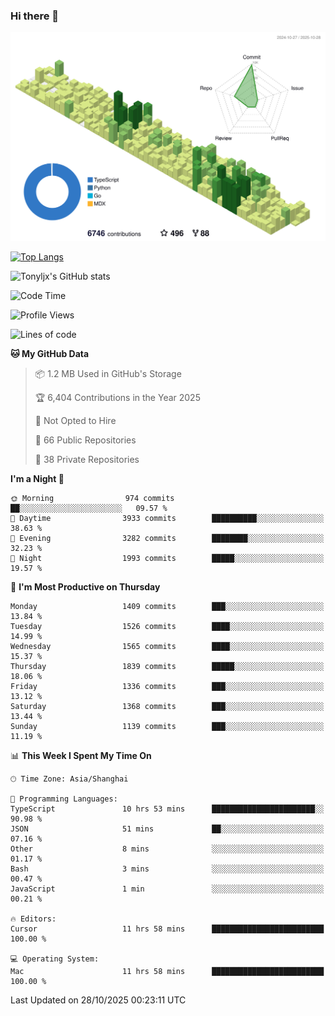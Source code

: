 ### Hi there 👋

![](./profile-3d-contrib/profile-green-animate.svg)

 

[![Top Langs](https://github-readme-stats.vercel.app/api/top-langs/?username=tonyljx)](https://github.com/anuraghazra/github-readme-stats)

![Tonyljx's GitHub stats](https://github-readme-stats.vercel.app/api?username=tonyljx&theme=default&show_icons=true)

 

<!--START_SECTION:waka-->
![Code Time](http://img.shields.io/badge/Code%20Time-1%2C498%20hrs%2023%20mins-blue)

![Profile Views](http://img.shields.io/badge/Profile%20Views-0-blue)

![Lines of code](https://img.shields.io/badge/From%20Hello%20World%20I%27ve%20Written-3.8%20million%20lines%20of%20code-blue)

**🐱 My GitHub Data** 

> 📦 1.2 MB Used in GitHub's Storage 
 > 
> 🏆 6,404 Contributions in the Year 2025
 > 
> 🚫 Not Opted to Hire
 > 
> 📜 66 Public Repositories 
 > 
> 🔑 38 Private Repositories 
 > 
**I'm a Night 🦉** 

```text
🌞 Morning                974 commits         ██░░░░░░░░░░░░░░░░░░░░░░░   09.57 % 
🌆 Daytime                3933 commits        ██████████░░░░░░░░░░░░░░░   38.63 % 
🌃 Evening                3282 commits        ████████░░░░░░░░░░░░░░░░░   32.23 % 
🌙 Night                  1993 commits        █████░░░░░░░░░░░░░░░░░░░░   19.57 % 
```
📅 **I'm Most Productive on Thursday** 

```text
Monday                   1409 commits        ███░░░░░░░░░░░░░░░░░░░░░░   13.84 % 
Tuesday                  1526 commits        ████░░░░░░░░░░░░░░░░░░░░░   14.99 % 
Wednesday                1565 commits        ████░░░░░░░░░░░░░░░░░░░░░   15.37 % 
Thursday                 1839 commits        █████░░░░░░░░░░░░░░░░░░░░   18.06 % 
Friday                   1336 commits        ███░░░░░░░░░░░░░░░░░░░░░░   13.12 % 
Saturday                 1368 commits        ███░░░░░░░░░░░░░░░░░░░░░░   13.44 % 
Sunday                   1139 commits        ███░░░░░░░░░░░░░░░░░░░░░░   11.19 % 
```


📊 **This Week I Spent My Time On** 

```text
🕑︎ Time Zone: Asia/Shanghai

💬 Programming Languages: 
TypeScript               10 hrs 53 mins      ███████████████████████░░   90.98 % 
JSON                     51 mins             ██░░░░░░░░░░░░░░░░░░░░░░░   07.16 % 
Other                    8 mins              ░░░░░░░░░░░░░░░░░░░░░░░░░   01.17 % 
Bash                     3 mins              ░░░░░░░░░░░░░░░░░░░░░░░░░   00.47 % 
JavaScript               1 min               ░░░░░░░░░░░░░░░░░░░░░░░░░   00.21 % 

🔥 Editors: 
Cursor                   11 hrs 58 mins      █████████████████████████   100.00 % 

💻 Operating System: 
Mac                      11 hrs 58 mins      █████████████████████████   100.00 % 
```


 Last Updated on 28/10/2025 00:23:11 UTC
<!--END_SECTION:waka-->
